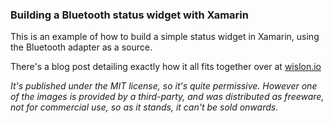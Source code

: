 ### Building a Bluetooth status widget with Xamarin

This is an example of how to build a simple status widget in Xamarin, using the Bluetooth adapter as a source.

There's a blog post detailing exactly how it all fits together over at [wislon.io](http://wislon.io)

_It's published under the MIT license, so it's quite permissive. However one of the images is provided by a third-party, and was distributed as freeware, not for commercial use, so as it stands, it can't be sold onwards._


